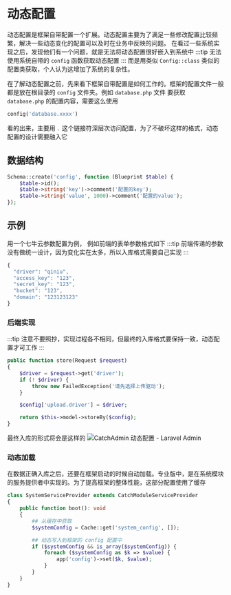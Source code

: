 # 动态配置

动态配置是框架自带配置一个扩展。动态配置主要为了满足一些修改配置比较频繁，解决一些动态变化的配置可以及时在业务中反映的问题。
在看过一些系统实现之后，发现他们有一个问题，就是无法将动态配置很好嵌入到系统中
:::tip
无法使用系统自带的 `config` 函数获取动态配置
:::
而是用类似 `Config::class` 类似的配置类获取，个人认为这增加了系统的复杂性。

在了解动态配置之前，先来看下框架自带配置是如何工作的。框架的配置文件一般都是放在根目录的 `config` 文件夹。例如 `database.php` 文件
要获取 `database.php` 的配置内容，需要这么使用

```php
config('database.xxxx')
```

看的出来，主要用 `.` 这个链接符深层次访问配置，为了不破坏这样的格式，动态配置的设计需要融入它

## 数据结构

```php
Schema::create('config', function (Blueprint $table) {
    $table->id();
    $table->string('key')->comment('配置的key');
    $table->string('value', 1000)->comment('配置的value');
});
```

## 示例

用一个七牛云参数配置为例， 例如前端的表单参数格式如下
:::tip
前端传递的参数没有做统一设计，因为变化实在太多，所以入库格式需要自己实现
:::

```javascript
{
  "driver": "qiniu",
  "access_key": "123",
  "secret_key": "123",
  "bucket": "123",
  "domain": "123123123"
}
```

### 后端实现

:::tip
注意不要照抄，实现过程各不相同，但最终的入库格式要保持一致，动态配置才可工作
:::

```php
public function store(Request $request)
{
    $driver = $request->get('driver');
    if (! $driver) {
        throw new FailedException('请先选择上传驱动');
    }

    $config['upload.driver'] = $driver;

    return $this->model->storeBy($config);
}

```

最终入库的形式将会是这样的
![CatchAdmin  动态配置 - Laravel Admin](/docs/assets/images/dymaicConfig.png)

### 动态加载

在数据正确入库之后，还要在框架启动的时候自动加载。专业版中，是在系统模块的服务提供者中实现的。为了提高框架的整体性能，这部分配置使用了缓存

```php
class SystemServiceProvider extends CatchModuleServiceProvider
{
    public function boot(): void
    {
        ## 从缓存中获取
        $systemConfig = Cache::get('system_config', []);

        ## 动态写入到框架的 config 配置中
        if ($systemConfig && is_array($systemConfig)) {
            foreach ($systemConfig as $k => $value) {
                app('config')->set($k, $value);
            }
        }
    }
}
```
